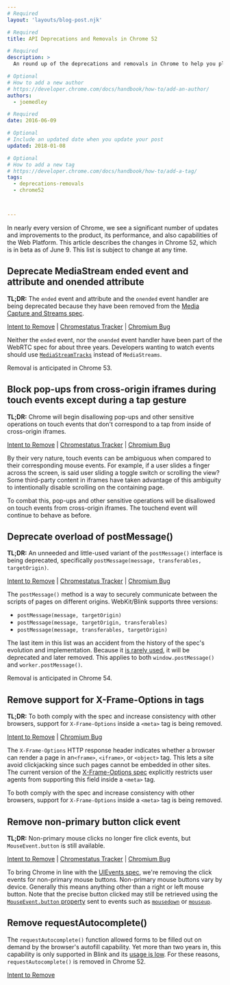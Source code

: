 ```yaml
---
# Required
layout: 'layouts/blog-post.njk'

# Required
title: API Deprecations and Removals in Chrome 52

# Required
description: >
  An round up of the deprecations and removals in Chrome to help you plan.

# Optional
# How to add a new author
# https://developer.chrome.com/docs/handbook/how-to/add-an-author/
authors:
  - joemedley

# Required
date: 2016-06-09

# Optional
# Include an updated date when you update your post
updated: 2018-01-08

# Optional
# How to add a new tag
# https://developer.chrome.com/docs/handbook/how-to/add-a-tag/
tags:
  - deprecations-removals
  - chrome52



---
```



In nearly every version of Chrome, we see a significant number of updates and
improvements to the product, its performance, and also capabilities of the Web
Platform. This article describes the changes in Chrome 52, which is in beta as 
of June 9. This list is subject to change at any time.

## Deprecate MediaStream ended event and attribute and onended attribute

**TL;DR:** The `ended` event and attribute and the `onended` event handler are being deprecated because they have been removed from the  [Media Capture and Streams spec](https://www.w3.org/TR/mediacapture-streams/).

[Intent to Remove](https://groups.google.com/a/chromium.org/d/topic/blink-dev/EHy8zm0eVy0/discussion) &#124;
[Chromestatus Tracker](https://www.chromestatus.com/feature/5730404371791872) &#124;
[Chromium Bug](https://code.google.com/p/chromium/issues/detail?id=608795)

Neither the `ended` event, nor the `onended` event handler have been part of the WebRTC spec for about three years. Developers wanting to watch events should use [`MediaStreamTracks`](https://developer.mozilla.org/docs/Web/API/MediaStreamTrack) instead of `MediaStreams`.

Removal is anticipated in Chrome 53.

## Block pop-ups from cross-origin iframes during touch events except during a tap gesture

**TL;DR:** Chrome will begin disallowing pop-ups and other sensitive operations on touch events that don't correspond to a tap from inside of cross-origin iframes.

[Intent to Remove](https://groups.google.com/a/chromium.org/d/topic/blink-dev/piK75azdN5o/discussion) &#124;
[Chromestatus Tracker](https://www.chromestatus.com/feature/5649871251963904) &#124;
[Chromium Bug](https://code.google.com/p/chromium/issues/detail?id=582140)

By their very nature, touch events can be ambiguous when compared to their corresponding mouse events. For example, if a user slides a finger across the screen, is said user sliding a toggle switch or scrolling the view? Some third-party content in iframes have taken advantage of this ambiguity to intentionally disable scrolling on the containing page.

To combat this, pop-ups and other sensitive operations will be disallowed on touch events from cross-origin iframes. The touchend event will continue to behave as before.

## Deprecate overload of postMessage()

**TL;DR:** An unneeded and little-used variant of the `postMessage()` interface is being deprecated, specifically `postMessage(message, transferables, targetOrigin)`.

[Intent to Remove](https://groups.google.com/a/chromium.org/d/topic/blink-dev/h4ooaB_Y9JE/discussion) &#124;
[Chromestatus Tracker](https://www.chromestatus.com/feature/5719033043222528) &#124;
[Chromium Bug](https://code.google.com/p/chromium/issues/detail?id=425896)

The `postMessage()` method is a way to securely communicate between the scripts of pages on different origins. WebKit/Blink supports three versions: 

* `postMessage(message, targetOrigin)`
* `postMessage(message, targetOrigin, transferables)`
* `postMessage(message, transferables, targetOrigin)`

The last item in this list was an accident from the history of the spec's evolution and implementation. Because it [is rarely used](https://www.chromestatus.com/metrics/feature/timeline/popularity/575), it will be deprecated and later removed. This applies to both `window.postMessage()` and `worker.postMessage()`.

Removal is anticipated in Chrome 54.

## Remove support for X-Frame-Options in <meta> tags

**TL;DR:** To both comply with the spec and increase consistency with other browsers, support for `X-Frame-Options` inside a `<meta>` tag is being removed.

[Intent to Remove](https://groups.google.com/a/chromium.org/d/topic/blink-dev/R1gkjKZI0J8/discussion) &#124;
[Chromium Bug](https://bugs.chromium.org/p/chromium/issues/detail?id=603002)

The `X-Frame-Options` HTTP response header indicates whether a browser can render a page in an`<frame>`, `<iframe>`, or `<object>` tag. This lets a site avoid clickjacking since such pages cannot be embedded in other sites. The current version of the [X-Frame-Options spec](https://tools.ietf.org/html/rfc7034) explicitly restricts user agents from supporting this field inside a `<meta>` tag. 

To both comply with the spec and increase consistency with other browsers, support for `X-Frame-Options` inside a `<meta>` tag is being removed.

## Remove non-primary button click event

**TL;DR:** Non-primary mouse clicks no longer fire click events, but `MouseEvent.button` is still available.

[Intent to Remove](https://groups.google.com/a/chromium.org/d/topic/blink-dev/pYAh8bBl5Yc/discussion) &#124;
[Chromestatus Tracker](https://www.chromestatus.com/feature/5769439450497024) &#124;
[Chromium Bug](https://bugs.chromium.org/p/chromium/issues/detail?id=255)

To bring Chrome in line with the [UIEvents spec](https://w3c.github.io/uievents/#event-type-click), we're removing the click events for non-primary mouse buttons. Non-primary mouse buttons vary by device. Generally this means anything other than a right or left mouse button. Note that the precise button clicked may still be retrieved using the [`MouseEvent.button` property](https://developer.mozilla.org/docs/Web/API/MouseEvent/button) sent to events such as [`mousedown`](https://developer.mozilla.org/docs/Web/Events/mousedown) or [`mouseup`](https://developer.mozilla.org/docs/Web/Events/mouseup).

## Remove requestAutocomplete()

The `requestAutocomplete()` function allowed forms to be filled out on demand by the browser's autofill capability. Yet more than two years in, this capability is only supported in Blink and its [usage is low](https://www.chromestatus.com/metrics/feature/timeline/popularity/965). For these reasons, `requestAutocomplete()` is removed in Chrome 52.

[Intent to Remove](https://groups.google.com/a/chromium.org/d/topic/blink-dev/O9_XnDQh3Yk/discussion)


